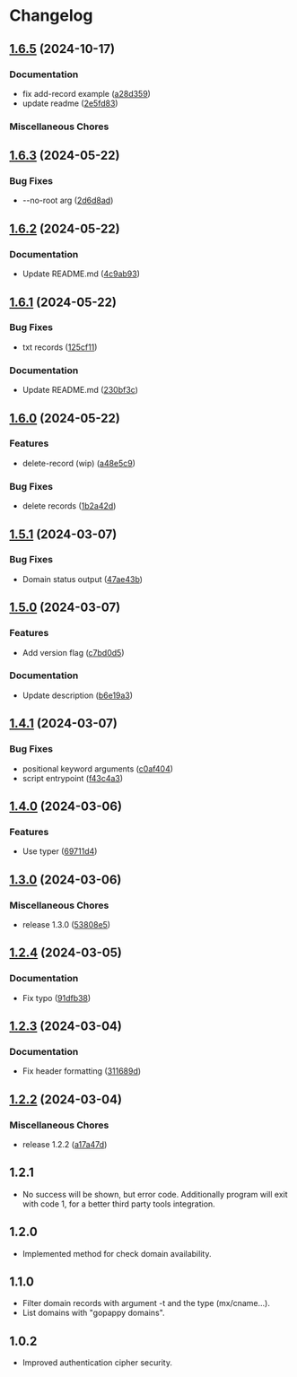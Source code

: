 # Changelog

## [1.6.5](https://github.com/pythoninthegrass/gopappy/compare/v1.6.3...v1.6.5) (2024-10-17)


### Documentation

* fix add-record example ([a28d359](https://github.com/pythoninthegrass/gopappy/commit/a28d359041e0f9d4f9701508430375fb63f268ae))
* update readme ([2e5fd83](https://github.com/pythoninthegrass/gopappy/commit/2e5fd83daa614903123224784c138bc2dc79292b))


### Miscellaneous Chores

## [1.6.3](https://github.com/pythoninthegrass/gopappy/compare/v1.6.2...v1.6.3) (2024-05-22)


### Bug Fixes

* --no-root arg ([2d6d8ad](https://github.com/pythoninthegrass/gopappy/commit/2d6d8ad4b31a8de3ba90b29aed1d234c81bea44b))

## [1.6.2](https://github.com/pythoninthegrass/gopappy/compare/v1.6.1...v1.6.2) (2024-05-22)


### Documentation

* Update README.md ([4c9ab93](https://github.com/pythoninthegrass/gopappy/commit/4c9ab9364a877e30977c0d39de913e62fd5738a5))

## [1.6.1](https://github.com/pythoninthegrass/gopappy/compare/v1.6.0...v1.6.1) (2024-05-22)


### Bug Fixes

* txt records ([125cf11](https://github.com/pythoninthegrass/gopappy/commit/125cf110bd4f87bc80ccf827e39ad76ba4583fb6))


### Documentation

* Update README.md ([230bf3c](https://github.com/pythoninthegrass/gopappy/commit/230bf3c02541a8fd412e128504bbdce6eff17fe2))

## [1.6.0](https://github.com/pythoninthegrass/gopappy/compare/v1.5.1...v1.6.0) (2024-05-22)


### Features

* delete-record (wip) ([a48e5c9](https://github.com/pythoninthegrass/gopappy/commit/a48e5c97cd05f36f4907f8c31329c1f6df41926a))


### Bug Fixes

* delete records ([1b2a42d](https://github.com/pythoninthegrass/gopappy/commit/1b2a42d24a130d89f2b3a49a8feb56613a4f300b))

## [1.5.1](https://github.com/pythoninthegrass/gopappy/compare/v1.5.0...v1.5.1) (2024-03-07)


### Bug Fixes

* Domain status output ([47ae43b](https://github.com/pythoninthegrass/gopappy/commit/47ae43be93b3e0a0e5fcac658086d19b6e6db37c))

## [1.5.0](https://github.com/pythoninthegrass/gopappy/compare/v1.4.1...v1.5.0) (2024-03-07)


### Features

* Add version flag ([c7bd0d5](https://github.com/pythoninthegrass/gopappy/commit/c7bd0d509aa5ed6f285a8d3baff0df245a6a6467))


### Documentation

* Update description ([b6e19a3](https://github.com/pythoninthegrass/gopappy/commit/b6e19a348496af68e6703399e7dca4453080ca67))

## [1.4.1](https://github.com/pythoninthegrass/gopappy/compare/v1.4.0...v1.4.1) (2024-03-07)


### Bug Fixes

* positional keyword arguments ([c0af404](https://github.com/pythoninthegrass/gopappy/commit/c0af404c802095cf781837d8318f58d9f0694937))
* script entrypoint ([f43c4a3](https://github.com/pythoninthegrass/gopappy/commit/f43c4a30442c1c5c411b2320d1945cdfe6184c6a))

## [1.4.0](https://github.com/pythoninthegrass/gopappy/compare/v1.3.0...v1.4.0) (2024-03-06)


### Features

* Use typer ([69711d4](https://github.com/pythoninthegrass/gopappy/commit/69711d430c85582fde0739cb9427971c338acd75))

## [1.3.0](https://github.com/pythoninthegrass/gopappy/compare/v1.2.4...v1.3.0) (2024-03-06)


### Miscellaneous Chores

* release 1.3.0 ([53808e5](https://github.com/pythoninthegrass/gopappy/commit/53808e5497b1bf7262516ddd748b9cee186af4d2))

## [1.2.4](https://github.com/pythoninthegrass/gopappy/compare/v1.2.3...v1.2.4) (2024-03-05)


### Documentation

* Fix typo ([91dfb38](https://github.com/pythoninthegrass/gopappy/commit/91dfb389638cf1d7375130166266c9c5a498f2e3))

## [1.2.3](https://github.com/pythoninthegrass/gopappy/compare/v1.2.2...v1.2.3) (2024-03-04)


### Documentation

* Fix header formatting ([311689d](https://github.com/pythoninthegrass/gopappy/commit/311689ddf0fc9c7b9b2b24a0b0db24196ffdc495))

## [1.2.2](https://github.com/pythoninthegrass/gopappy/compare/v1.2.2...v1.2.2) (2024-03-04)


### Miscellaneous Chores

* release 1.2.2 ([a17a47d](https://github.com/pythoninthegrass/gopappy/commit/a17a47d65eef08e8ebf4c6d9e196c452e21ce4e5))

## 1.2.1

* No success will be shown, but error code. Additionally program will exit with code 1, for a better third party tools integration.

## 1.2.0

* Implemented method for check domain availability.

## 1.1.0

* Filter domain records with argument -t and the type (mx/cname...).
* List domains with "gopappy domains".

## 1.0.2

* Improved authentication cipher security.
